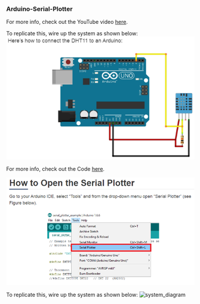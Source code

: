 ### Arduino-Serial-Plotter
For more info, check out the YouTube video [here]().

To replicate this, wire up the system as shown below:
![system_diagram](https://github.com/okaisank/Arduino-Serial-Plotter/blob/87cd1984761ff474319233832bdef1a0c2310978/Arduino%20Serial%20Plotter/Capture1.PNG)

For more info, check out the Code [here]().

![system_diagram](https://github.com/okaisank/Arduino-Serial-Plotter/blob/e2eb12cdaf1079ba3b8405241749e0755d346f84/Arduino%20Serial%20Plotter/Capture%202.PNG)

To replicate this, wire up the system as shown below:
![system_diagram](https://i0.wp.com/randomnerdtutorials.com/wp-content/uploads/2015/11/zbzHgt.gif?resize=720%2C259&quality=100&strip=all&ssl=1)

